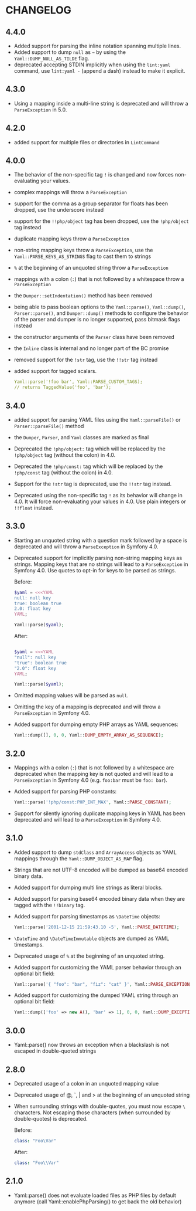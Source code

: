 # CHANGELOG

## 4.4.0

- Added support for parsing the inline notation spanning multiple lines.
- Added support to dump `null` as `~` by using the `Yaml::DUMP_NULL_AS_TILDE` flag.
- deprecated accepting STDIN implicitly when using the `lint:yaml` command, use `lint:yaml -` (append a dash) instead to make it explicit.

## 4.3.0

- Using a mapping inside a multi-line string is deprecated and will throw a `ParseException` in 5.0.

## 4.2.0

- added support for multiple files or directories in `LintCommand`

## 4.0.0

- The behavior of the non-specific tag `!` is changed and now forces
  non-evaluating your values.
- complex mappings will throw a `ParseException`
- support for the comma as a group separator for floats has been dropped, use
  the underscore instead
- support for the `!!php/object` tag has been dropped, use the `!php/object`
  tag instead
- duplicate mapping keys throw a `ParseException`
- non-string mapping keys throw a `ParseException`, use the `Yaml::PARSE_KEYS_AS_STRINGS`
  flag to cast them to strings
- `%` at the beginning of an unquoted string throw a `ParseException`
- mappings with a colon (`:`) that is not followed by a whitespace throw a
  `ParseException`
- the `Dumper::setIndentation()` method has been removed
- being able to pass boolean options to the `Yaml::parse()`, `Yaml::dump()`,
  `Parser::parse()`, and `Dumper::dump()` methods to configure the behavior of
  the parser and dumper is no longer supported, pass bitmask flags instead
- the constructor arguments of the `Parser` class have been removed
- the `Inline` class is internal and no longer part of the BC promise
- removed support for the `!str` tag, use the `!!str` tag instead
- added support for tagged scalars.

  ```yml
  Yaml::parse('!foo bar', Yaml::PARSE_CUSTOM_TAGS);
  // returns TaggedValue('foo', 'bar');
  ```

## 3.4.0

- added support for parsing YAML files using the `Yaml::parseFile()` or `Parser::parseFile()` method

- the `Dumper`, `Parser`, and `Yaml` classes are marked as final

- Deprecated the `!php/object:` tag which will be replaced by the
  `!php/object` tag (without the colon) in 4.0.

- Deprecated the `!php/const:` tag which will be replaced by the
  `!php/const` tag (without the colon) in 4.0.

- Support for the `!str` tag is deprecated, use the `!!str` tag instead.

- Deprecated using the non-specific tag `!` as its behavior will change in 4.0.
  It will force non-evaluating your values in 4.0. Use plain integers or `!!float` instead.

## 3.3.0

- Starting an unquoted string with a question mark followed by a space is
  deprecated and will throw a `ParseException` in Symfony 4.0.

- Deprecated support for implicitly parsing non-string mapping keys as strings.
  Mapping keys that are no strings will lead to a `ParseException` in Symfony
  4.0. Use quotes to opt-in for keys to be parsed as strings.

  Before:

  ```php
  $yaml = <<<YAML
  null: null key
  true: boolean true
  2.0: float key
  YAML;

  Yaml::parse($yaml);
  ```

  After:

  ```php

  $yaml = <<<YAML
  "null": null key
  "true": boolean true
  "2.0": float key
  YAML;

  Yaml::parse($yaml);
  ```

- Omitted mapping values will be parsed as `null`.

- Omitting the key of a mapping is deprecated and will throw a `ParseException` in Symfony 4.0.

- Added support for dumping empty PHP arrays as YAML sequences:

  ```php
  Yaml::dump([], 0, 0, Yaml::DUMP_EMPTY_ARRAY_AS_SEQUENCE);
  ```

## 3.2.0

- Mappings with a colon (`:`) that is not followed by a whitespace are deprecated
  when the mapping key is not quoted and will lead to a `ParseException` in
  Symfony 4.0 (e.g. `foo:bar` must be `foo: bar`).

- Added support for parsing PHP constants:

  ```php
  Yaml::parse('!php/const:PHP_INT_MAX', Yaml::PARSE_CONSTANT);
  ```

- Support for silently ignoring duplicate mapping keys in YAML has been
  deprecated and will lead to a `ParseException` in Symfony 4.0.

## 3.1.0

- Added support to dump `stdClass` and `ArrayAccess` objects as YAML mappings
  through the `Yaml::DUMP_OBJECT_AS_MAP` flag.

- Strings that are not UTF-8 encoded will be dumped as base64 encoded binary
  data.

- Added support for dumping multi line strings as literal blocks.

- Added support for parsing base64 encoded binary data when they are tagged
  with the `!!binary` tag.

- Added support for parsing timestamps as `\DateTime` objects:

  ```php
  Yaml::parse('2001-12-15 21:59:43.10 -5', Yaml::PARSE_DATETIME);
  ```

- `\DateTime` and `\DateTimeImmutable` objects are dumped as YAML timestamps.

- Deprecated usage of `%` at the beginning of an unquoted string.

- Added support for customizing the YAML parser behavior through an optional bit field:

  ```php
  Yaml::parse('{ "foo": "bar", "fiz": "cat" }', Yaml::PARSE_EXCEPTION_ON_INVALID_TYPE | Yaml::PARSE_OBJECT | Yaml::PARSE_OBJECT_FOR_MAP);
  ```

- Added support for customizing the dumped YAML string through an optional bit field:

  ```php
  Yaml::dump(['foo' => new A(), 'bar' => 1], 0, 0, Yaml::DUMP_EXCEPTION_ON_INVALID_TYPE | Yaml::DUMP_OBJECT);
  ```

## 3.0.0

- Yaml::parse() now throws an exception when a blackslash is not escaped
  in double-quoted strings

## 2.8.0

- Deprecated usage of a colon in an unquoted mapping value
- Deprecated usage of @, \`, | and > at the beginning of an unquoted string
- When surrounding strings with double-quotes, you must now escape `\` characters. Not
  escaping those characters (when surrounded by double-quotes) is deprecated.

  Before:

  ```yml
  class: "Foo\Var"
  ```

  After:

  ```yml
  class: "Foo\\Var"
  ```

## 2.1.0

- Yaml::parse() does not evaluate loaded files as PHP files by default
  anymore (call Yaml::enablePhpParsing() to get back the old behavior)
